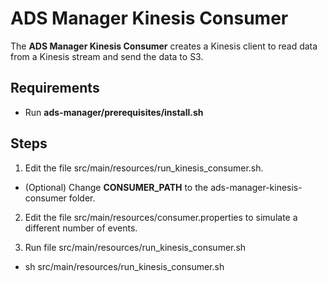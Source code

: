 # ADS Manager Kinesis Consumer

The **ADS Manager Kinesis Consumer** creates a Kinesis client to read data from a Kinesis stream
and send the data to S3.

## Requirements
 + Run **ads-manager/prerequisites/install.sh**

## Steps
 1. Edit the file src/main/resources/run_kinesis_consumer.sh.
   * (Optional) Change **CONSUMER_PATH** to the ads-manager-kinesis-consumer folder.

 2. Edit the file src/main/resources/consumer.properties to simulate a different number of events.

 3. Run file src/main/resources/run_kinesis_consumer.sh
   *    sh src/main/resources/run_kinesis_consumer.sh

